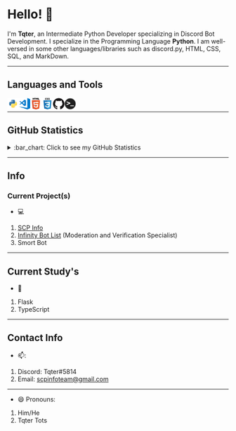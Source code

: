 # Hello! 👋
I'm **Tqter**, an Intermediate Python Developer specializing in Discord Bot Development. I specialize in the Programming Language **Python**. I am well-versed in some other languages/libraries such as discord.py, HTML, CSS, SQL, and MarkDown.

---

## Languages and Tools

<img align="left" alt="Python" width="26px" src="https://raw.githubusercontent.com/github/explore/80688e429a7d4ef2fca1e82350fe8e3517d3494d/topics/python/python.png" />
<img align="left" alt="Visual Studio Code" width="26px" src="https://raw.githubusercontent.com/github/explore/80688e429a7d4ef2fca1e82350fe8e3517d3494d/topics/visual-studio-code/visual-studio-code.png" />
<img align="left" alt="HTML5" width="26px" src="https://raw.githubusercontent.com/github/explore/80688e429a7d4ef2fca1e82350fe8e3517d3494d/topics/html/html.png" />
<img align="left" alt="CSS3" width="26px" src="https://raw.githubusercontent.com/github/explore/80688e429a7d4ef2fca1e82350fe8e3517d3494d/topics/css/css.png" />
<img align="left" alt="GitHub" width="26px" src="https://raw.githubusercontent.com/github/explore/78df643247d429f6cc873026c0622819ad797942/topics/github/github.png" />
<img align="left" alt="Terminal" width="26px" src="https://raw.githubusercontent.com/github/explore/80688e429a7d4ef2fca1e82350fe8e3517d3494d/topics/terminal/terminal.png" />

<br><hr>

## GitHub Statistics
<details>
  <summary>
    :bar_chart: Click to see my GitHub Statistics
  </summary>
  <p align="center">
&nbsp;<img align="center" src="https://github-readme-stats.vercel.app/api?username=Tqter&show_icons=true&theme=dracula" alt="Tqter" height="200"/>
<img align="center" src="https://github-readme-stats.vercel.app/api/top-langs/?username=Tqter&hide=lua&theme=dracula" alt="Tqter's github stats"/>
<div><img src="https://github-profile-trophy.vercel.app/?username=Tqter&theme=dracula" width="1200"></div>
  </p>
</details>

--- 

## Info

### Current Project(s)
- 💻  
1. [SCP Info](http://scpinfo.xyz)
2. [Infinity Bot List](https://infinitybots.xyz) (Moderation and Verification Specialist)
3. Smort Bot

---

## Current Study's
- :pencil:
1. Flask
2. TypeScript

---

## Contact Info
- 📫: 
1. Discord: Tqter#5814
2. Email: scpinfoteam@gmail.com

---

- 😄 Pronouns: 
1. Him/He
2. Tqter Tots

